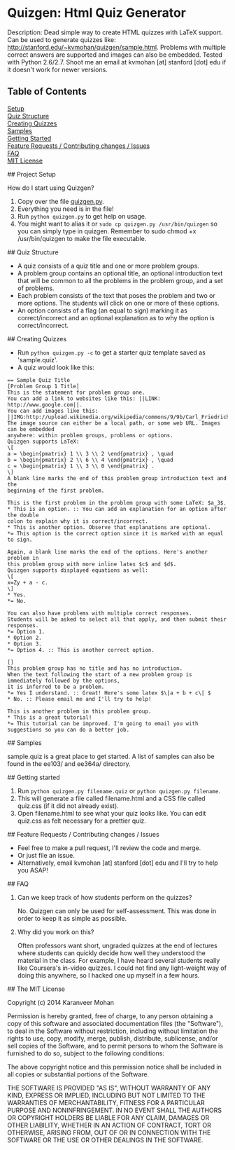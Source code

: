 # Quizgen: Html Quiz Generator

Description: Dead simple way to create HTML quizzes with LaTeX support. Can be used to generate quizzes like: http://stanford.edu/~kvmohan/quizgen/sample.html. Problems with multiple correct answers are supported and images can also be embedded. Tested with Python 2.6/2.7. Shoot me an email at kvmohan [at] stanford [dot] edu if it doesn't work for newer versions.

## Table of Contents
[Setup](#setup)   
[Quiz Structure](#structure)   
[Creating Quizzes](#create)   
[Samples](#samples)   
[Getting Started](#start)   
[Feature Requests / Contributing changes / Issues](#issues)   
[FAQ](#faq)   
[MIT License](#license)   

<a name="setup"/>
## Project Setup

How do I start using Quizgen?

1. Copy over the file [quizgen.py](https://raw.githubusercontent.com/karanveerm/quizgen/master/quizgen.py).
2. Everything you need is in the file!
3. Run `python quizgen.py` to get help on usage. 
4. You might want to alias it or `sudo cp quizgen.py /usr/bin/quizgen` so you can simply type in quizgen. Remember to sudo chmod +x /usr/bin/quizgen to make the file executable.

<a name="structure"/>
## Quiz Structure

- A quiz consists of a quiz title and one or more problem groups.
- A problem group contains an optional title, an optional introduction text that will be common to all the problems in the problem group, and a set of problems.
- Each problem consists of the text that poses the problem and two or more options. The students will click on one or more of these options.
- An option consists of a flag (an equal to sign) marking it as correct/incorrect and an optional explanation as to why the option is correct/incorrect.

<a name="create"/>
## Creating Quizzes

- Run `python quizgen.py -c` to get a starter quiz template saved as 'sample.quiz'.
- A quiz would look like this:

```
== Sample Quiz Title
[Problem Group 1 Title]
This is the statement for problem group one.
You can add a link to websites like this: ||LINK: http://www.google.com||.
You can add images like this:
||IMG:http://upload.wikimedia.org/wikipedia/commons/9/9b/Carl_Friedrich_Gauss.jpg||
The image source can either be a local path, or some web URL. Images can be embedded
anywhere: within problem groups, problems or options.
Quizgen supports LaTeX:
\[
a = \begin{pmatrix} 1 \\ 3 \\ 2 \end{pmatrix} , \quad
b = \begin{pmatrix} 2 \\ 6 \\ 4 \end{pmatrix} , \quad
c = \begin{pmatrix} 1 \\ 3 \\ 0 \end{pmatrix} .
\]
A blank line marks the end of this problem group introduction text and the
beginning of the first problem.

This is the first problem in the problem group with some LaTeX: $a_3$.
* This is an option. :: You can add an explanation for an option after the double
colon to explain why it is correct/incorrect.
* This is another option. Observe that explanations are optional.
*= This option is the correct option since it is marked with an equal to sign.

Again, a blank line marks the end of the options. Here's another problem in
this problem group with more inline latex $c$ and $d$.
Quizgen supports displayed equations as well:
\[
x=Zy + a - c.
\]
* Yes.
*= No.

You can also have problems with multiple correct responses.
Students will be asked to select all that apply, and then submit their
responses.
*= Option 1.
* Option 2.
* Option 3.
*= Option 4. :: This is another correct option.

[]
This problem group has no title and has no introduction.
When the text following the start of a new problem group is immediately followed by the options,
it is inferred to be a problem.
*= Yes I understand. :: Great! Here's some latex $\|a + b + c\| $
* No. :: Please email me and I'll try to help!

This is another problem in this problem group.
* This is a great tutorial!
*= This tutorial can be improved. I'm going to email you with suggestions so you can do a better job.

```

<a name="samples"/>
## Samples

sample.quiz is a great place to get started. A list of samples can also be found in the ee103/ and ee364a/ directory.

<a name="start"/>
## Getting started

1. Run `python quizgen.py filename.quiz` or `python quizgen.py filename`.
2. This will generate a file called filename.html and a CSS file called quiz.css (if it did not already exist).
3. Open filename.html to see what your quiz looks like. You can edit quiz.css as felt necessary for a prettier quiz.

<a name="issues"/>
## Feature Requests / Contributing changes / Issues

- Feel free to make a pull request, I'll review the code and merge.
- Or just file an issue.
- Alternatively, email kvmohan [at] stanford [dot] edu and I'll try to help you ASAP!

<a name="faq"/>
## FAQ

1. Can we keep track of how students perform on the quizzes?

   No. Quizgen can only be used for self-assessment. This was done in order to keep it as simple as possible.
   
2. Why did you work on this?

   Often professors want short, ungraded quizzes at the end of lectures where students can quickly decide how well they understood the material in the class. For example, I have heard several students really like Coursera's in-video quizzes. I could not find any light-weight way of doing this anywhere, so I hacked one up myself in a few hours.

<a name="license"/>
## The MIT License

Copyright (c) 2014 Karanveer Mohan

Permission is hereby granted, free of charge, to any person obtaining a copy
of this software and associated documentation files (the "Software"), to deal
in the Software without restriction, including without limitation the rights
to use, copy, modify, merge, publish, distribute, sublicense, and/or sell
copies of the Software, and to permit persons to whom the Software is
furnished to do so, subject to the following conditions:

The above copyright notice and this permission notice shall be included in
all copies or substantial portions of the Software.

THE SOFTWARE IS PROVIDED "AS IS", WITHOUT WARRANTY OF ANY KIND, EXPRESS OR
IMPLIED, INCLUDING BUT NOT LIMITED TO THE WARRANTIES OF MERCHANTABILITY,
FITNESS FOR A PARTICULAR PURPOSE AND NONINFRINGEMENT. IN NO EVENT SHALL THE
AUTHORS OR COPYRIGHT HOLDERS BE LIABLE FOR ANY CLAIM, DAMAGES OR OTHER
LIABILITY, WHETHER IN AN ACTION OF CONTRACT, TORT OR OTHERWISE, ARISING FROM,
OUT OF OR IN CONNECTION WITH THE SOFTWARE OR THE USE OR OTHER DEALINGS IN
THE SOFTWARE.
